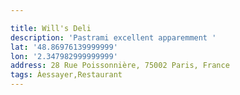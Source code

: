 ```yaml
---

title: Will's Deli
description: 'Pastrami excellent apparemment '
lat: '48.86976139999999'
lon: '2.347982999999999'
address: 28 Rue Poissonnière, 75002 Paris, France
tags: Àessayer,Restaurant
---
```

